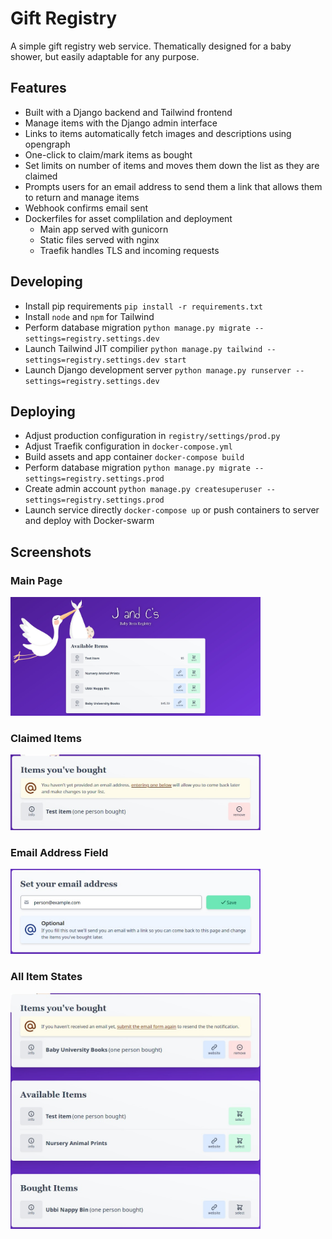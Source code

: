 # Gift Registry

A simple gift registry web service. Thematically designed for a baby shower, but easily adaptable for any purpose.

## Features

* Built with a Django backend and Tailwind frontend
* Manage items with the Django admin interface
* Links to items automatically fetch images and descriptions using opengraph
* One-click to claim/mark items as bought
* Set limits on number of items and moves them down the list as they are claimed
* Prompts users for an email address to send them a link that allows them to return and manage items
* Webhook confirms email sent
* Dockerfiles for asset complilation and deployment
    * Main app served with gunicorn
    * Static files served with nginx
    * Traefik handles TLS and incoming requests

## Developing

* Install pip requirements `pip install -r requirements.txt`
* Install `node` and `npm` for Tailwind
* Perform database migration `python manage.py migrate --settings=registry.settings.dev `
* Launch Tailwind JIT compilier `python manage.py tailwind --settings=registry.settings.dev start`
* Launch Django development server `python manage.py runserver --settings=registry.settings.dev`

## Deploying

* Adjust production configuration in `registry/settings/prod.py`
* Adjust Traefik configuration in `docker-compose.yml`
* Build assets and app container `docker-compose build`
* Perform database migration `python manage.py migrate --settings=registry.settings.prod`
* Create admin account `python manage.py createsuperuser --settings=registry.settings.prod`
* Launch service directly `docker-compose up` or push containers to server and deploy with Docker-swarm

## Screenshots

### Main Page
<img src="https://raw.githubusercontent.com/Cameron-D/gift-registry/main/screenshots/MainPage.jpg" width="400" />

### Claimed Items
<img src="https://raw.githubusercontent.com/Cameron-D/gift-registry/main/screenshots/YourItems.jpg" width="400" />

### Email Address Field
<img src="https://raw.githubusercontent.com/Cameron-D/gift-registry/main/screenshots/EmailAddress.jpg" width="400" />

### All Item States
<img src="https://raw.githubusercontent.com/Cameron-D/gift-registry/main/screenshots/ItemStates.jpg" width="400" />